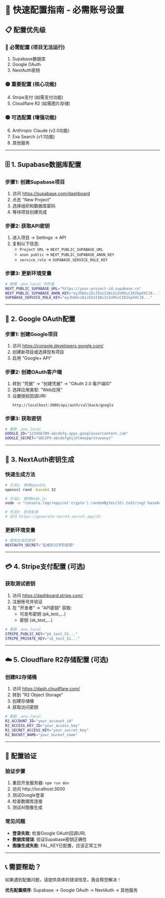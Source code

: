 # 🚀 快速配置指南 - 必需账号设置

## 📋 配置优先级

### 🔴 **必需配置 (项目无法运行)**
1. Supabase数据库
2. Google OAuth
3. NextAuth密钥

### 🟡 **重要配置 (核心功能)**
4. Stripe支付 (如需支付功能)
5. Cloudflare R2 (如需图片存储)

### 🟢 **可选配置 (增强功能)**
6. Anthropic Claude (v2.0功能)
7. Exa Search (v1.1功能)
8. 其他服务

---

## 🗄️ **1. Supabase数据库配置**

### 步骤1: 创建Supabase项目
1. 访问 https://supabase.com/dashboard
2. 点击 "New Project"
3. 选择组织和数据库密码
4. 等待项目创建完成

### 步骤2: 获取API密钥
1. 进入项目 → Settings → API
2. 复制以下信息:
   - `Project URL` → `NEXT_PUBLIC_SUPABASE_URL`
   - `anon public` → `NEXT_PUBLIC_SUPABASE_ANON_KEY`
   - `service_role` → `SUPABASE_SERVICE_ROLE_KEY`

### 步骤3: 更新环境变量
```bash
# 替换 .env.local 中的值
NEXT_PUBLIC_SUPABASE_URL="https://your-project-id.supabase.co"
NEXT_PUBLIC_SUPABASE_ANON_KEY="eyJhbGciOiJIUzI1NiIsInR5cCI6IkpXVCJ9..."
SUPABASE_SERVICE_ROLE_KEY="eyJhbGciOiJIUzI1NiIsInR5cCI6IkpXVCJ9..."
```

---

## 🔐 **2. Google OAuth配置**

### 步骤1: 创建Google项目
1. 访问 https://console.developers.google.com/
2. 创建新项目或选择现有项目
3. 启用 "Google+ API"

### 步骤2: 创建OAuth客户端
1. 转到 "凭据" → "创建凭据" → "OAuth 2.0 客户端ID"
2. 选择应用类型: "Web应用"
3. 设置授权回调URI:
   ```
   http://localhost:3000/api/auth/callback/google
   ```

### 步骤3: 获取密钥
```bash
# 更新 .env.local
GOOGLE_ID="123456789-abcdefg.apps.googleusercontent.com"
GOOGLE_SECRET="GOCSPX-abcdefghijklmnopqrstuvwxyz"
```

---

## 🔑 **3. NextAuth密钥生成**

### 快速生成方法
```bash
# 方法1: 使用OpenSSL
openssl rand -base64 32

# 方法2: 使用Node.js
node -e "console.log(require('crypto').randomBytes(32).toString('base64'))"

# 方法3: 在线生成
# 访问 https://generate-secret.vercel.app/32
```

### 更新环境变量
```bash
# 使用生成的密钥
NEXTAUTH_SECRET="生成的32字符密钥"
```

---

## 💳 **4. Stripe支付配置 (可选)**

### 获取测试密钥
1. 访问 https://dashboard.stripe.com/
2. 注册账号并验证
3. 在 "开发者" → "API密钥" 获取:
   - 可发布密钥 (pk_test_...)
   - 密钥 (sk_test_...)

```bash
# 更新 .env.local
STRIPE_PUBLIC_KEY="pk_test_51..."
STRIPE_PRIVATE_KEY="sk_test_51..."
```

---

## ☁️ **5. Cloudflare R2存储配置 (可选)**

### 创建R2存储桶
1. 访问 https://dash.cloudflare.com/
2. 转到 "R2 Object Storage"
3. 创建存储桶
4. 获取访问密钥

```bash
# 更新 .env.local
R2_ACCOUNT_ID="your_account_id"
R2_ACCESS_KEY_ID="your_access_key"
R2_SECRET_ACCESS_KEY="your_secret_key"
R2_BUCKET_NAME="your_bucket_name"
```

---

## 🧪 **配置验证**

### 验证步骤
1. 重启开发服务器: `npm run dev`
2. 访问 http://localhost:3000
3. 测试Google登录
4. 检查数据库连接
5. 测试AI图像生成

### 常见问题
- **登录失败**: 检查Google OAuth回调URL
- **数据库错误**: 验证Supabase密钥正确性
- **图像生成失败**: FAL_KEY已配置，应该正常工作

---

## 📞 **需要帮助？**

如果遇到配置问题，请提供具体的错误信息，我会帮您解决！

**优先配置顺序**: Supabase → Google OAuth → NextAuth → 其他服务 